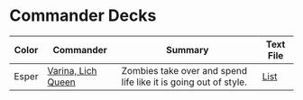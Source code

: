 # Commander Decks

| Color | Commander | Summary | Text File |
| --- | --- | --- | --- |
| Esper | [Varina, Lich Queen](https://archidekt.com/decks/1290449#Varina,_Lich_Queen_-_Commander) | Zombies take over and spend life like it is going out of style. | [List](Varina,%20Lich%20Queen.txt) |
